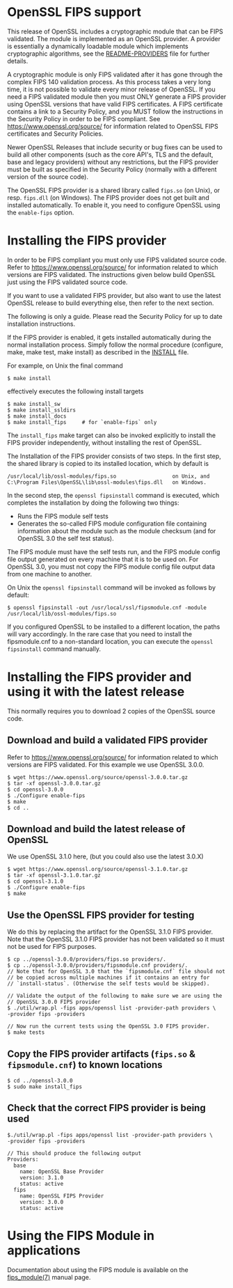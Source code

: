 OpenSSL FIPS support
====================

This release of OpenSSL includes a cryptographic module that can be
FIPS validated. The module is implemented as an OpenSSL provider.
A provider is essentially a dynamically loadable module which implements
cryptographic algorithms, see the [README-PROVIDERS](README-PROVIDERS.md) file
for further details.

A cryptographic module is only FIPS validated after it has gone through the complex
FIPS 140 validation process. As this process takes a very long time, it is not
possible to validate every minor release of OpenSSL.
If you need a FIPS validated module then you must ONLY generate a FIPS provider
using OpenSSL versions that have valid FIPS certificates. A FIPS certificate
contains a link to a Security Policy, and you MUST follow the instructions
in the Security Policy in order to be FIPS compliant.
See <https://www.openssl.org/source/> for information related to OpenSSL
FIPS certificates and Security Policies.

Newer OpenSSL Releases that include security or bug fixes can be used to build
all other components (such as the core API's, TLS and the default, base and
legacy providers) without any restrictions, but the FIPS provider must be built
as specified in the Security Policy (normally with a different version of the
source code).

The OpenSSL FIPS provider is a shared library called `fips.so` (on Unix), or
resp. `fips.dll` (on Windows). The FIPS provider does not get built and
installed automatically. To enable it, you need to configure OpenSSL using
the `enable-fips` option.

Installing the FIPS provider
============================

In order to be FIPS compliant you must only use FIPS validated source code.
Refer to <https://www.openssl.org/source/> for information related to
which versions are FIPS validated. The instructions given below build OpenSSL
just using the FIPS validated source code.

If you want to use a validated FIPS provider, but also want to use the latest
OpenSSL release to build everything else, then refer to the next section.

The following is only a guide.
Please read the Security Policy for up to date installation instructions.

If the FIPS provider is enabled, it gets installed automatically during the
normal installation process. Simply follow the normal procedure (configure,
make, make test, make install) as described in the [INSTALL](INSTALL.md) file.

For example, on Unix the final command

    $ make install

effectively executes the following install targets

    $ make install_sw
    $ make install_ssldirs
    $ make install_docs
    $ make install_fips     # for `enable-fips` only

The `install_fips` make target can also be invoked explicitly to install
the FIPS provider independently, without installing the rest of OpenSSL.

The Installation of the FIPS provider consists of two steps. In the first step,
the shared library is copied to its installed location, which by default is

    /usr/local/lib/ossl-modules/fips.so                  on Unix, and
    C:\Program Files\OpenSSL\lib\ossl-modules\fips.dll   on Windows.

In the second step, the `openssl fipsinstall` command is executed, which completes
the installation by doing the following two things:

- Runs the FIPS module self tests
- Generates the so-called FIPS module configuration file containing information
  about the module such as the module checksum (and for OpenSSL 3.0 the
  self test status).

The FIPS module must have the self tests run, and the FIPS module config file
output generated on every machine that it is to be used on. For OpenSSL 3.0,
you must not copy the FIPS module config file output data from one machine to another.

On Unix the `openssl fipsinstall` command will be invoked as follows by default:

    $ openssl fipsinstall -out /usr/local/ssl/fipsmodule.cnf -module /usr/local/lib/ossl-modules/fips.so

If you configured OpenSSL to be installed to a different location, the paths will
vary accordingly. In the rare case that you need to install the fipsmodule.cnf
to a non-standard location, you can execute the `openssl fipsinstall` command manually.

Installing the FIPS provider and using it with the latest release
=================================================================

This normally requires you to download 2 copies of the OpenSSL source code.

Download and build a validated FIPS provider
--------------------------------------------

Refer to <https://www.openssl.org/source/> for information related to
which versions are FIPS validated. For this example we use OpenSSL 3.0.0.

    $ wget https://www.openssl.org/source/openssl-3.0.0.tar.gz
    $ tar -xf openssl-3.0.0.tar.gz
    $ cd openssl-3.0.0
    $ ./Configure enable-fips
    $ make
    $ cd ..

Download and build the latest release of OpenSSL
------------------------------------------------

We use OpenSSL 3.1.0 here, (but you could also use the latest 3.0.X)

    $ wget https://www.openssl.org/source/openssl-3.1.0.tar.gz
    $ tar -xf openssl-3.1.0.tar.gz
    $ cd openssl-3.1.0
    $ ./Configure enable-fips
    $ make

Use the OpenSSL FIPS provider for testing
-----------------------------------------

We do this by replacing the artifact for the OpenSSL 3.1.0 FIPS provider.
Note that the OpenSSL 3.1.0 FIPS provider has not been validated
so it must not be used for FIPS purposes.

    $ cp ../openssl-3.0.0/providers/fips.so providers/.
    $ cp ../openssl-3.0.0/providers/fipsmodule.cnf providers/.
    // Note that for OpenSSL 3.0 that the `fipsmodule.cnf` file should not
    // be copied across multiple machines if it contains an entry for
    // `install-status`. (Otherwise the self tests would be skipped).

    // Validate the output of the following to make sure we are using the
    // OpenSSL 3.0.0 FIPS provider
    $ ./util/wrap.pl -fips apps/openssl list -provider-path providers \
    -provider fips -providers

    // Now run the current tests using the OpenSSL 3.0 FIPS provider.
    $ make tests

Copy the FIPS provider artifacts (`fips.so` & `fipsmodule.cnf`) to known locations
-------------------------------------------------------------------------------------

    $ cd ../openssl-3.0.0
    $ sudo make install_fips

Check that the correct FIPS provider is being used
--------------------------------------------------

    $./util/wrap.pl -fips apps/openssl list -provider-path providers \
    -provider fips -providers

    // This should produce the following output
    Providers:
      base
        name: OpenSSL Base Provider
        version: 3.1.0
        status: active
      fips
        name: OpenSSL FIPS Provider
        version: 3.0.0
        status: active

Using the FIPS Module in applications
=====================================

Documentation about using the FIPS module is available on the [fips_module(7)]
manual page.

 [fips_module(7)]: https://www.openssl.org/docs/man3.0/man7/fips_module.html
